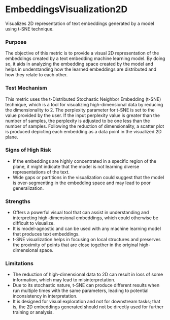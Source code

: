 # EmbeddingsVisualization2D

Visualizes 2D representation of text embeddings generated by a model using t-SNE technique.

### Purpose

The objective of this metric is to provide a visual 2D representation of the embeddings created by a text embedding
machine learning model. By doing so, it aids in analyzing the embedding space created by the model and helps in
understanding how the learned embeddings are distributed and how they relate to each other.

### Test Mechanism

This metric uses the t-Distributed Stochastic Neighbor Embedding (t-SNE) technique, which is a tool for visualizing
high-dimensional data by reducing the dimensionality to 2. The perplexity parameter for t-SNE is set to the value
provided by the user. If the input perplexity value is greater than the number of samples, the perplexity is
adjusted to be one less than the number of samples. Following the reduction of dimensionality, a scatter plot is
produced depicting each embedding as a data point in the visualized 2D plane.

### Signs of High Risk

- If the embeddings are highly concentrated in a specific region of the plane, it might indicate that the model is
not learning diverse representations of the text.
- Wide gaps or partitions in the visualization could suggest that the model is over-segmenting in the embedding
space and may lead to poor generalization.

### Strengths

- Offers a powerful visual tool that can assist in understanding and interpreting high-dimensional embeddings,
which could otherwise be difficult to visualize.
- It is model-agnostic and can be used with any machine learning model that produces text embeddings.
- t-SNE visualization helps in focusing on local structures and preserves the proximity of points that are close
together in the original high-dimensional space.

### Limitations

- The reduction of high-dimensional data to 2D can result in loss of some information, which may lead to
misinterpretation.
- Due to its stochastic nature, t-SNE can produce different results when run multiple times with the same
parameters, leading to potential inconsistency in interpretation.
- It is designed for visual exploration and not for downstream tasks; that is, the 2D embeddings generated should
not be directly used for further training or analysis.
